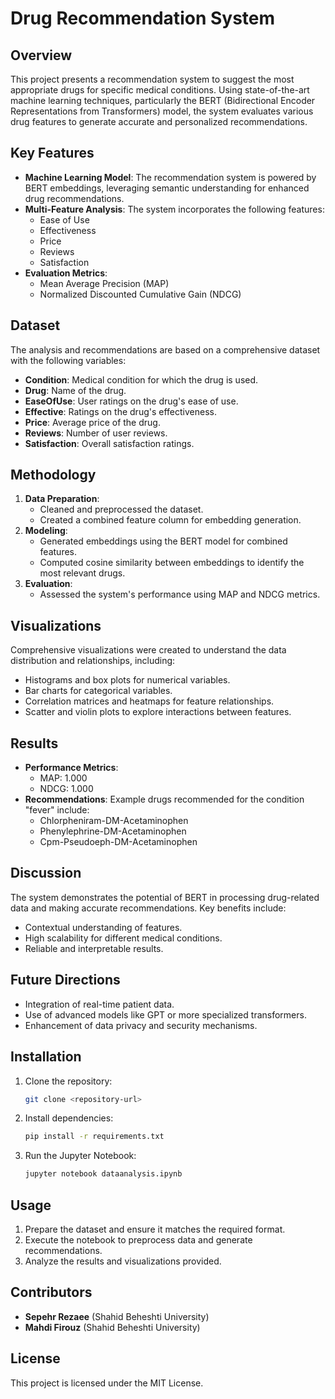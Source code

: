 # Drug Recommendation System

## Overview
This project presents a recommendation system to suggest the most appropriate drugs for specific medical conditions. Using state-of-the-art machine learning techniques, particularly the BERT (Bidirectional Encoder Representations from Transformers) model, the system evaluates various drug features to generate accurate and personalized recommendations.

## Key Features
- **Machine Learning Model**: The recommendation system is powered by BERT embeddings, leveraging semantic understanding for enhanced drug recommendations.
- **Multi-Feature Analysis**: The system incorporates the following features:
  - Ease of Use
  - Effectiveness
  - Price
  - Reviews
  - Satisfaction
- **Evaluation Metrics**:
  - Mean Average Precision (MAP)
  - Normalized Discounted Cumulative Gain (NDCG)

## Dataset
The analysis and recommendations are based on a comprehensive dataset with the following variables:
- **Condition**: Medical condition for which the drug is used.
- **Drug**: Name of the drug.
- **EaseOfUse**: User ratings on the drug's ease of use.
- **Effective**: Ratings on the drug's effectiveness.
- **Price**: Average price of the drug.
- **Reviews**: Number of user reviews.
- **Satisfaction**: Overall satisfaction ratings.

## Methodology
1. **Data Preparation**:
   - Cleaned and preprocessed the dataset.
   - Created a combined feature column for embedding generation.
2. **Modeling**:
   - Generated embeddings using the BERT model for combined features.
   - Computed cosine similarity between embeddings to identify the most relevant drugs.
3. **Evaluation**:
   - Assessed the system's performance using MAP and NDCG metrics.

## Visualizations
Comprehensive visualizations were created to understand the data distribution and relationships, including:
- Histograms and box plots for numerical variables.
- Bar charts for categorical variables.
- Correlation matrices and heatmaps for feature relationships.
- Scatter and violin plots to explore interactions between features.

## Results
- **Performance Metrics**:
  - MAP: 1.000
  - NDCG: 1.000
- **Recommendations**: Example drugs recommended for the condition "fever" include:
  - Chlorpheniram-DM-Acetaminophen
  - Phenylephrine-DM-Acetaminophen
  - Cpm-Pseudoeph-DM-Acetaminophen

## Discussion
The system demonstrates the potential of BERT in processing drug-related data and making accurate recommendations. Key benefits include:
- Contextual understanding of features.
- High scalability for different medical conditions.
- Reliable and interpretable results.

## Future Directions
- Integration of real-time patient data.
- Use of advanced models like GPT or more specialized transformers.
- Enhancement of data privacy and security mechanisms.

## Installation
1. Clone the repository:
   ```bash
   git clone <repository-url>
   ```
2. Install dependencies:
   ```bash
   pip install -r requirements.txt
   ```
3. Run the Jupyter Notebook:
   ```bash
   jupyter notebook dataanalysis.ipynb
   ```

## Usage
1. Prepare the dataset and ensure it matches the required format.
2. Execute the notebook to preprocess data and generate recommendations.
3. Analyze the results and visualizations provided.

## Contributors
- **Sepehr Rezaee** (Shahid Beheshti University)
- **Mahdi Firouz** (Shahid Beheshti University)

## License
This project is licensed under the MIT License.
